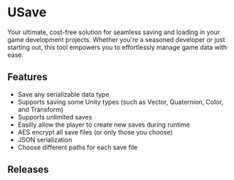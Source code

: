 # USave
Your ultimate, cost-free solution for seamless saving and loading in your game development projects. Whether you're a seasoned developer or just starting out, this tool empowers you to effortlessly manage game data with ease.

## Features
- Save any serializable data type
- Supports saving some Unity types (such as Vector, Quaternion, Color, and Transform)
- Supports unlimited saves
- Easilly allow the player to create new saves during runtime
- AES encrypt all save files (or only those you choose)
- JSON serialization
- Choose different paths for each save file

## Releases
